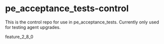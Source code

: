 # pe_acceptance_tests-control

This is the control repo for use in pe_acceptance_tests. Currently only used for testing agent upgrades.

feature_2_8_0 
